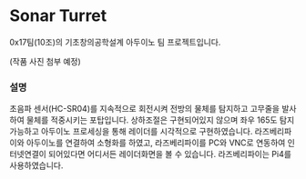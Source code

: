 # Sonar Turret
0x17팀(10조)의 기초창의공학설계 아두이노 팀 프로젝트입니다.

(작품 사진 첨부 예정)

### 설명
초음파 센서(HC-SR04)를 지속적으로 회전시켜 전방의 물체를 탐지하고 고무줄을 발사하여 물체를 적중시키는 포탑입니다.
상하조절은 구현되어있지 않으며 좌우 165도 탐지 가능하고 아두이노 프로세싱을 통해 레이더를 시각적으로 구현하였습니다.
라즈베리파이와 아두이노를 연결하여 소형화를 하였고, 라즈베리파이를 PC와 VNC로 연동하여 인터넷연결이 되어있다면 어디서든 레이더화면을 볼 수 있습니다.
라즈베리파이는 Pi4를 사용하였습니다.



 
